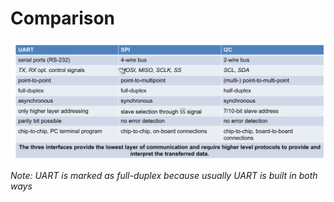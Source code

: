 # Comparison

![image-20230322112042558](res/Comparision/image-20230322112042558.png)

*Note: UART is marked as full-duplex because usually UART is built in both ways*